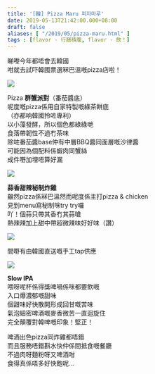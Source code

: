 ```yaml
---
title: '[韓] Pizza Maru 피자마루'
date: 2019-05-13T21:42:00.000+08:00
draft: false
aliases: [ "/2019/05/pizza-maru.html" ]
tags : [flavor - 行膳積腹, flavor - 飲！]
---
```


睇嚟今年都唔會去韓國  
咁就去試吓韓國票選冧巴溫嘅pizza店啦！  

![](/images/pizzamaru1.jpg)

Pizza **群蟹派對**（番茄醬底）  
呢度嘅pizza係用自家特製嘅綠茶餅底  
（亦都响韓國拎咗專利）  
以小藻發酵，所以個色都綠綠哋  
食落帶韌性不過冇茶味  
除咗番茄醬base仲有中層BBQ醬同面層嘅沙律醬  
可能因為個配料係蝦肉同蟹絲  
成件嘢加埋唔算好漏  

![](/images/pizzamaru2.jpg)

**蒜香甜辣秘制炸雞**  
雖然pizza係冧巴溫然而呢度係主打pizza & chicken  
見到menu寫秘制咪try try囉  
吖！個蒜只帶其香冇其蒜嗆  
熱辣辣加上甜中帶超微辣味好好味（讚）  

![](/images/pizzamaru.jpg)

間嘢有由韓國直送嘅手工tap供應  

![](/images/pizzamaru3.jpg)

**Slow IPA**  
喂呀呢杯係得獎啤喎係咪都要飲嘅  
入口爆濃郁嘅甜味  
個甜味好快散開形成回甘嘅苦味  
氣泡細密啤酒嘅麥香微苦一直迴旋住  
完全顛覆對韓啤嘅印象！堅正！  
  
  
啤酒出色pizza同炸雞都唔錯  
而且服務唔錯斟水快仲係間抵食嘅餐廳  
不過肉呀麵粉呀又啤酒咁  
食得真係唔多好快飽呢…